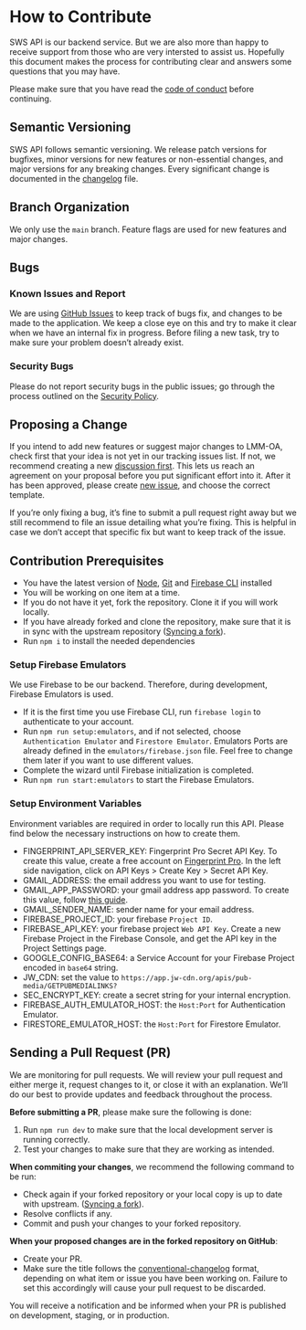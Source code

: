 # How to Contribute

SWS API is our backend service. But we are also more than happy to receive support from those who are very intersted to assist us. Hopefully this document makes the process for contributing clear and answers some questions that you may have.

Please make sure that you have read the [code of conduct](https://github.com/sws2apps/sws2apps-api/blob/main/CODE_OF_CONDUCT.md) before continuing.

## Semantic Versioning

SWS API follows semantic versioning. We release patch versions for bugfixes, minor versions for new features or non-essential changes, and major versions for any breaking changes. Every significant change is documented in the [changelog](https://github.com/sws2apps/sws2apps-api/blob/main/CHANGELOG.md) file.

## Branch Organization

We only use the `main` branch. Feature flags are used for new features and major changes.

## Bugs

### Known Issues and Report

We are using [GitHub Issues](https://github.com/sws2apps/sws2apps-api/issues) to keep track of bugs fix, and changes to be made to the application. We keep a close eye on this and try to make it clear when we have an internal fix in progress. Before filing a new task, try to make sure your problem doesn’t already exist.

### Security Bugs

Please do not report security bugs in the public issues; go through the process outlined on the [Security Policy](https://github.com/sws2apps/sws2apps-api/blob/main/SECURITY.md).

## Proposing a Change

If you intend to add new features or suggest major changes to LMM-OA, check first that your idea is not yet in our tracking issues list. If not, we recommend creating a new [discussion first](https://github.com/sws2apps/sws2apps-api/discussions/categories/ideas). This lets us reach an agreement on your proposal before you put significant effort into it. After it has been approved, please create [new issue](https://github.com/sws2apps/sws2apps-api/issues), and choose the correct template.

If you’re only fixing a bug, it’s fine to submit a pull request right away but we still recommend to file an issue detailing what you’re fixing. This is helpful in case we don’t accept that specific fix but want to keep track of the issue.

## Contribution Prerequisites

- You have the latest version of [Node](https://nodejs.org), [Git](https://git-scm.com) and [Firebase CLI](https://firebase.google.com/docs/cli) installed
- You will be working on one item at a time.
- If you do not have it yet, fork the repository. Clone it if you will work locally.
- If you have already forked and clone the repository, make sure that it is in sync with the upstream repository ([Syncing a fork](https://docs.github.com/en/pull-requests/collaborating-with-pull-requests/working-with-forks/syncing-a-fork)).
- Run `npm i` to install the needed dependencies

### Setup Firebase Emulators

We use Firebase to be our backend. Therefore, during development, Firebase Emulators is used.

- If it is the first time you use Firebase CLI, run `firebase login` to authenticate to your account.
- Run `npm run setup:emulators`, and if not selected, choose `Authentication Emulator` and `Firestore Emulator`. Emulators Ports are already defined in the `emulators/firebase.json` file. Feel free to change them later if you want to use different values.
- Complete the wizard until Firebase initialization is completed.
- Run `npm run start:emulators` to start the Firebase Emulators.

### Setup Environment Variables

Environment variables are required in order to locally run this API. Please find below the necessary instructions on how to create them.

- FINGERPRINT_API_SERVER_KEY: Fingerprint Pro Secret API Key. To create this value, create a free account on [Fingerprint Pro](https://dashboard.fingerprint.com/). In the left side navigation, click on API Keys > Create Key > Secret API Key.
- GMAIL_ADDRESS: the email address you want to use for testing.
- GMAIL_APP_PASSWORD: your gmail address app password. To create this value, follow [this guide](https://support.google.com/mail/answer/185833).
- GMAIL_SENDER_NAME: sender name for your email address.
- FIREBASE_PROJECT_ID: your firebase `Project ID`.
- FIREBASE_API_KEY: your firebase project `Web API Key`. Create a new Firebase Project in the Firebase Console, and get the API key in the Project Settings page.
- GOOGLE_CONFIG_BASE64: a Service Account for your Firebase Project encoded in `base64` string.
- JW_CDN: set the value to `https://app.jw-cdn.org/apis/pub-media/GETPUBMEDIALINKS?`
- SEC_ENCRYPT_KEY: create a secret string for your internal encryption.
- FIREBASE_AUTH_EMULATOR_HOST: the `Host:Port` for Authentication Emulator.
- FIRESTORE_EMULATOR_HOST: the `Host:Port` for Firestore Emulator.

## Sending a Pull Request (PR)

We are monitoring for pull requests. We will review your pull request and either merge it, request changes to it, or close it with an explanation. We’ll do our best to provide updates and feedback throughout the process.

**Before submitting a PR**, please make sure the following is done:

1. Run `npm run dev` to make sure that the local development server is running correctly.
2. Test your changes to make sure that they are working as intended.

**When commiting your changes**, we recommend the following command to be run:

- Check again if your forked repository or your local copy is up to date with upstream. ([Syncing a fork](https://docs.github.com/en/pull-requests/collaborating-with-pull-requests/working-with-forks/syncing-a-fork)).
- Resolve conflicts if any.
- Commit and push your changes to your forked repository.

**When your proposed changes are in the forked repository on GitHub**:

- Create your PR.
- Make sure the title follows the [conventional-changelog](https://github.com/semantic-release/semantic-release#commit-message-format) format, depending on what item or issue you have been working on. Failure to set this accordingly will cause your pull request to be discarded.

You will receive a notification and be informed when your PR is published on development, staging, or in production.
